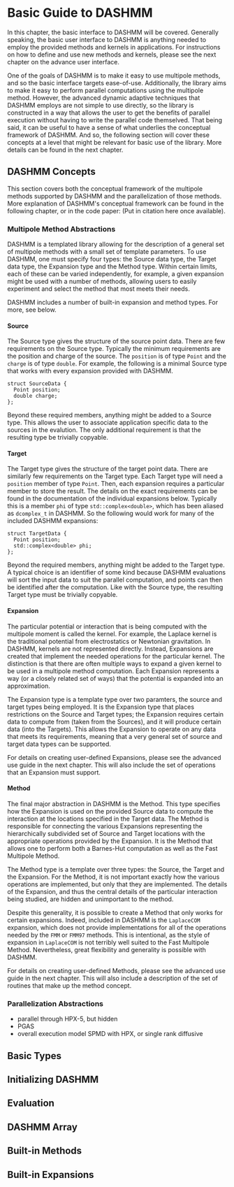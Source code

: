 # Basic Guide to DASHMM #

In this chapter, the basic interface to DASHMM will be covered. Generally
speaking, the basic user interface to DASHMM is anything needed to employ the
provided methods and kernels in applications. For instructions on how to define
and use new methods and kernels, please see the next chapter on the advance
user interface.

One of the goals of DASHMM is to make it easy to use multipole methods, and so
the basic interface targets ease-of-use. Additionally, the library aims to make
it easy to perform parallel computations using the multipole method. However,
the advanced dynamic adaptive techniques that DASHMM employs are not simple
to use directly, so the library is constructed in a way that allows the user
to get the benefits of parallel execution without having to write the parallel
code themselved. That being said, it can be useful to have a sense of what
underlies the conceptual framework of DASHMM. And so, the following section will
cover these concepts at a level that might be relevant for basic use of the
library. More details can be found in the next chapter.

## DASHMM Concepts ##

This section covers both the conceptual framework of the multipole methods
supported by DASHMM and the parallelization of those methods. More explanation
of DASHMM's conceptual framework can be found in the following chapter, or
in the code paper: (Put in citation here once available).

### Multipole Method Abstractions ###

DASHMM is a templated library allowing for the description of a general set of
multipole methods with a small set of template parameters. To use DASHMM, one
must specify four types: the Source data type, the Target data type, the
Expansion type and the Method type. Within certain limits, each of these
can be varied independently, for example, a given expansion might be used with
a number of methods, allowing users to easily experiment and select the method
that most meets their needs.

DASHMM includes a number of built-in expansion and method types. For more, see
below.

#### Source ####

The Source type gives the structure of the source point data. There are few
requirements on the Source type. Typically the minimum requirements are the
position and charge of the source.  The `position` is of type `Point` and the
`charge` is of type `double`. For example, the following is a minimal Source
type that works with every expansion provided with DASHMM.

~~~{.cc}
struct SourceData {
  Point position;
  double charge;
};
~~~

Beyond these required members, anything might be added to a Source type. This
allows the user to associate application specific data to the sources in the
evalution. The only additional requirement is that the resulting type be
trivially copyable.

#### Target ####

The Target type gives the structure of the target point data. There are
similarly few requirements on the Target type. Each Target type will need
a `position` member of type `Point`. Then, each expansion requires a
particular member to store the result. The details on the exact requirements
can be found in the documentation of the individual expansions below.
Typically this is a member `phi` of type `std::complex<double>`, which has
been aliased as `dcomplex_t` in DASHMM. So the following would work for many
of the included DASHMM expansions:

~~~{.cc}
struct TargetData {
  Point position;
  std::complex<double> phi;
};
~~~

Beyond the required members, anything might be added to the Target type.
A typical choice is an identifier of some kind because DASHMM evaluations will
sort the input data to suit the parallel computation, and points can then be
identified after the computation. Like with the Source type, the resulting
Target type must be trivially copyable.

#### Expansion ####

The particular potential or interaction that is being computed with the
multipole moment is called the kernel. For example, the Laplace kernel is the
traditional potential from electrostatics or Newtonian gravitation. In
DASHMM, kernels are not represented directly. Instead, Expansions are
created that implement the needed operations for the particular kernel. The
distinction is that there are often multiple ways to expand a given kernel to
be used in a multipole method computation. Each Expansion represents a way
(or a closely related set of ways) that the potential is expanded into an
approximation.

The Expansion type is a template type over two paramters, the source and
target types being employed. It is the Expansion type that places restrictions
on the Source and Target types; the Expansion requires certain data to
compute from (taken from the Sources), and it will produce certain data (into
the Targets). This allows the Expansion to operate on any data that meets its
requirements, meaning that a very general set of source and target data types
can be supported.

For details on creating user-defined Expansions, please see the advanced use
guide in the next chapter. This will also include the set of operations that
an Expansion must support.

#### Method ####

The final major abstraction in DASHMM is the Method. This type specifies how
the Expansion is used on the provided Source data to compute the interaction
at the locations specified in the Target data. The Method is responsible for
connecting the various Expansions representing the hierarchically subdivided
set of Source and Target locations with the appropriate operations provided
by the Expansion. It is the Method that allows one to perform both a Barnes-Hut
computation as well as the Fast Multipole Method.

The Method type is a template over three types: the Source, the Target and the
Expansion. For the Method, it is not important exactly how the various
operations are implemented, but only that they are implemented. The details of
the Expansion, and thus the central details of the particular interaction
being studied, are hidden and unimportant to the method.

Despite this generality, it is possible to create a Method that only works for
certain expansions. Indeed, included in DASHMM is the `LaplaceCOM` expansion,
which does not provide implementations for all of the operations needed by
the `FMM` or `FMM97` methods. This is intentional, as the style of expansion
in `LaplaceCOM` is not terribly well suited to the Fast Multipole Method.
Nevertheless, great flexibility and generality is possible with DASHMM.

For details on creating user-defined Methods, please see the advanced use guide
in the next chapter. This will also include a description of the set of
routines that make up the method concept.

### Parallelization Abstractions ###

- parallel through HPX-5, but hidden
- PGAS
- overall execution model SPMD with HPX, or single rank diffusive

## Basic Types ##

## Initializing DASHMM ##

## Evaluation ##

## DASHMM Array ##

## Built-in Methods ##

## Built-in Expansions ##